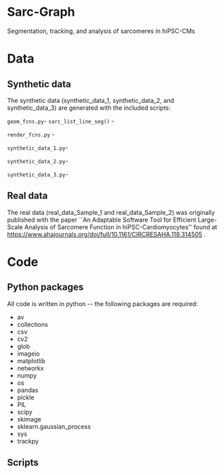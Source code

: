 # Sarc-Graph
Segmentation, tracking, and analysis of sarcomeres in hiPSC-CMs

# Data

## Synthetic data

The synthetic data (synthetic_data_1, synthetic_data_2, and synthetic_data_3) are generated with the included scripts:

`geom_fcns.py`- 
      `sarc_list_line_seg()` - 

`render_fcns.py` -

`synthetic_data_1.py`- 

`synthetic_data_2.py`- 

`synthetic_data_3.py`- 

## Real data

The real data (real_data_Sample_1 and real_data_Sample_2) was originally published with the paper ``An Adaptable Software Tool for Efficient Large-Scale Analysis of Sarcomere Function in hiPSC-Cardiomyocytes'' found at https://www.ahajournals.org/doi/full/10.1161/CIRCRESAHA.118.314505 . 

# Code

## Python packages
All code is written in python -- the following packages are required:
* av
* collections
* csv
* cv2
* glob
* imageio
* matplotlib
* networkx
* numpy
* os 
* pandas
* pickle
* PIL 
* scipy
* skimage
* sklearn.gaussian_process
* sys
* trackpy

## Scripts


